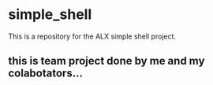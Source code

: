 # simple_shell
This is a repository for the ALX simple shell project.

## this is team project done by me and my colabotators...
